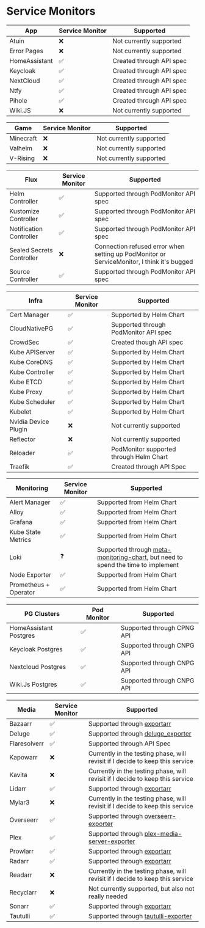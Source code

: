 # Service Monitors

| App           | Service Monitor | Supported                |
| ------------- | --------------- | ------------------------ |
| Atuin         | ❌              | Not currently supported  |
| Error Pages   | ❌              | Not currently supported  |
| HomeAssistant | ✅              | Created through API spec |
| Keycloak      | ✅              | Created through API spec |
| NextCloud     | ✅              | Created through API spec |
| Ntfy          | ✅              | Created through API spec |
| Pihole        | ✅              | Created through API spec |
| Wiki.JS       | ❌              | Not currently supported  |

| Game      | Service Monitor | Supported               |
| --------- | --------------- | ----------------------- |
| Minecraft | ❌              | Not currently supported |
| Valheim   | ❌              | Not currently supported |
| V-Rising  | ❌              | Not currently supported |

| Flux                      | Service Monitor | Supported                                                                                  |
| ------------------------- | --------------- | ------------------------------------------------------------------------------------------ |
| Helm Controller           | ✅              | Supported through PodMonitor API spec                                                      |
| Kustomize Controller      | ✅              | Supported through PodMonitor API spec                                                      |
| Notification Controller   | ✅              | Supported through PodMonitor API spec                                                      |
| Sealed Secrets Controller | ❌              | Connection refused error when setting up PodMonitor or ServiceMonitor, I think it's bugged |
| Source Controller         | ✅              | Supported through PodMonitor API spec                                                      |

| Infra                | Service Monitor | Supported                               |
| -------------------- | --------------- | --------------------------------------- |
| Cert Manager         | ✅              | Supported by Helm Chart                 |
| CloudNativePG        | ✅              | Supported through PodMonitor API spec   |
| CrowdSec             | ✅              | Created though API spec                 |
| Kube APIServer       | ✅              | Supported by Helm Chart                 |
| Kube CoreDNS         | ✅              | Supported by Helm Chart                 |
| Kube Controller      | ✅              | Supported by Helm Chart                 |
| Kube ETCD            | ✅              | Supported by Helm Chart                 |
| Kube Proxy           | ✅              | Supported by Helm Chart                 |
| Kube Scheduler       | ✅              | Supported by Helm Chart                 |
| Kubelet              | ✅              | Supported by Helm Chart                 |
| Nvidia Device Plugin | ❌              | Not currently supported                 |
| Reflector            | ❌              | Not currently supported                 |
| Reloader             | ✅              | PodMonitor supported through Helm Chart |
| Traefik              | ✅              | Created through API Spec                |

| Monitoring            | Service Monitor | Supported                                                                                                                            |
| --------------------- | --------------- | ------------------------------------------------------------------------------------------------------------------------------------ |
| Alert Manager         | ✅              | Supported from Helm Chart                                                                                                            |
| Alloy                 | ✅              | Supported from Helm Chart                                                                                                            |
| Grafana               | ✅              | Supported from Helm Chart                                                                                                            |
| Kube State Metrics    | ✅              | Supported from Helm Chart                                                                                                            |
| Loki                  | ❓              | Supported through [meta-monitoring-chart](https://github.com/grafana/meta-monitoring-chart), but need to spend the time to implement |
| Node Exporter         | ✅              | Supported from Helm Chart                                                                                                            |
| Prometheus + Operator | ✅              | Supported from Helm Chart                                                                                                            |

| PG Clusters            | Pod Monitor | Supported                  |
| ---------------------- | ----------- | -------------------------- |
| HomeAssistant Postgres | ✅          | Supported through CPNG API |
| Keycloak Postgres      | ✅          | Supported through CNPG API |
| Nextcloud Postgres     | ✅          | Supported through CNPG API |
| Wiki.Js Postgres       | ✅          | Supported through CNPG API |

| Media        | Service Monitor | Supported                                                                                            |
| ------------ | --------------- | ---------------------------------------------------------------------------------------------------- |
| Bazaarr      | ✅              | Supported through [exportarr](https://github.com/onedr0p/exportarr)                                  |
| Deluge       | ✅              | Supported through [deluge_exporter](https://github.com/tobbez/deluge_exporter)                       |
| Flaresolverr | ✅              | Supported through API Spec                                                                           |
| Kapowarr     | ❌              | Currently in the testing phase, will revisit if I decide to keep this service                        |
| Kavita       | ❌              | Currently in the testing phase, will revisit if I decide to keep this service                        |
| Lidarr       | ✅              | Supported through [exportarr](https://github.com/onedr0p/exportarr)                                  |
| Mylar3       | ❌              | Currently in the testing phase, will revisit if I decide to keep this service                        |
| Overseerr    | ✅              | Supported through [overseerr-exporter](https://github.com/WillFantom/overseerr-exporter)             |
| Plex         | ✅              | Supported through [plex-media-server-exporter](https://github.com/axsuul/plex-media-server-exporter) |
| Prowlarr     | ✅              | Supported through [exportarr](https://github.com/onedr0p/exportarr)                                  |
| Radarr       | ✅              | Supported through [exportarr](https://github.com/onedr0p/exportarr)                                  |
| Readarr      | ❌              | Currently in the testing phase, will revisit if I decide to keep this service                        |
| Recyclarr    | ❌              | Not currently supported, but also not really needed                                                  |
| Sonarr       | ✅              | Supported through [exportarr](https://github.com/onedr0p/exportarr)                                  |
| Tautulli     | ✅              | Supported through [tautulli-exporter](https://github.com/nwalke/tautulli-exporter)                   |

